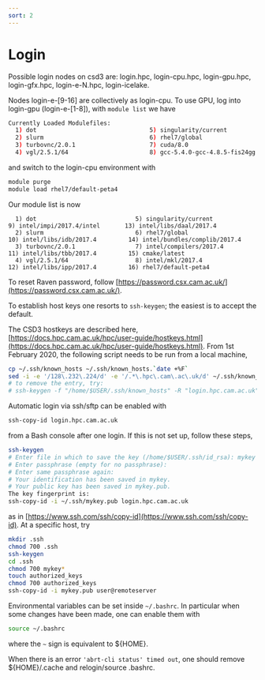```yaml
---
sort: 2
---
```


# Login

Possible login nodes on csd3 are: login.hpc, login-cpu.hpc, login-gpu.hpc, login-gfx.hpc, login-e-N.hpc, login-icelake.

Nodes login-e-[9-16] are collectively as login-cpu. To use GPU, log into login-gpu (login-e-[1-8]), with `module list` we have

```bash
Currently Loaded Modulefiles:
  1) dot                                5) singularity/current                9) openmpi-1.10.7-gcc-5.4.0-jdc7f4f
  2) slurm                              6) rhel7/global                      10) cmake/latest
  3) turbovnc/2.0.1                     7) cuda/8.0                          11) rhel7/default-gpu
  4) vgl/2.5.1/64                       8) gcc-5.4.0-gcc-4.8.5-fis24gg
```

and switch to the login-cpu environment with

```bash
module purge
module load rhel7/default-peta4
```

Our module list is now

```
  1) dot                            5) singularity/current            9) intel/impi/2017.4/intel       13) intel/libs/daal/2017.4
  2) slurm                          6) rhel7/global                  10) intel/libs/idb/2017.4         14) intel/bundles/complib/2017.4
  3) turbovnc/2.0.1                 7) intel/compilers/2017.4        11) intel/libs/tbb/2017.4         15) cmake/latest
  4) vgl/2.5.1/64                   8) intel/mkl/2017.4              12) intel/libs/ipp/2017.4         16) rhel7/default-peta4
```

To reset Raven password, follow [https://password.csx.cam.ac.uk/](https://password.csx.cam.ac.uk/).

To establish host keys one resorts to `ssh-keygen`; the easiest is to accept the default.

The CSD3 hostkeys are described here, [https://docs.hpc.cam.ac.uk/hpc/user-guide/hostkeys.html](https://docs.hpc.cam.ac.uk/hpc/user-guide/hostkeys.html). From 1st February 2020, the following script needs to be run
from a local machine,

```bash
cp ~/.ssh/known_hosts ~/.ssh/known_hosts.`date +%F`
sed -i -e '/128\.232\.224/d' -e '/.*\.hpc\.cam\.ac\.uk/d' ~/.ssh/known_hosts
# to remove the entry, try:
# ssh-keygen -f "/home/$USER/.ssh/known_hosts" -R "login.hpc.cam.ac.uk"
```

Automatic login via ssh/sftp can be enabled with

```bash
ssh-copy-id login.hpc.cam.ac.uk
```

from a Bash console after one login. If this is not set up, follow these steps,

```bash
ssh-keygen
# Enter file in which to save the key (/home/$USER/.ssh/id_rsa): mykey
# Enter passphrase (empty for no passphrase):
# Enter same passphrase again:
# Your identification has been saved in mykey.
# Your public key has been saved in mykey.pub.
The key fingerprint is:
ssh-copy-id -i ~/.ssh/mykey.pub login.hpc.cam.ac.uk
```

as in [https://www.ssh.com/ssh/copy-id](https://www.ssh.com/ssh/copy-id). At a specific host, try

```bash
mkdir .ssh
chmod 700 .ssh
ssh-keygen
cd .ssh
chmod 700 mykey*
touch authorized_keys
chmod 700 authorized_keys
ssh-copy-id -i mykey.pub user@remoteserver
```

Environmental variables can be set inside `~/.bashrc`. In particular when some changes have been made, one can enable them with

```bash
source ~/.bashrc
```

where the `~` sign is equivalent to ${HOME}.

When there is an error `'abrt-cli status' timed out`, one should remove ${HOME}/.cache and relogin/source .bashrc.
